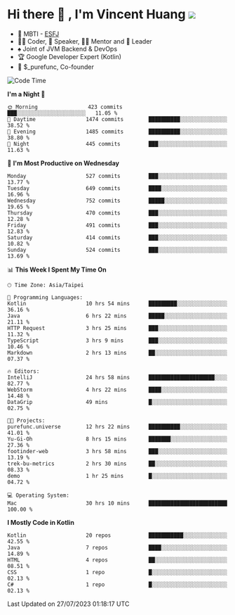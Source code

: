 # Hi there 👋 , I'm Vincent Huang ![](https://komarev.com/ghpvc/?username=Jian-Min-Huang)
- 👀 MBTI - [ESFJ](https://www.16personalities.com/esfj-personality)
- 👨‍💻 Coder, 🎤 Speaker, 👨‍🏫 Mentor and 🚀 Leader
- ♠️ Joint of JVM Backend & DevOps
- 🏆 Google Developer Expert (Kotlin)
- 💼 $_purefunc, Co-founder

<!--START_SECTION:waka-->
![Code Time](http://img.shields.io/badge/Code%20Time-2%2C347%20hrs%2035%20mins-blue)

**I'm a Night 🦉** 

```text
🌞 Morning                423 commits         ███░░░░░░░░░░░░░░░░░░░░░░   11.05 % 
🌆 Daytime                1474 commits        ██████████░░░░░░░░░░░░░░░   38.52 % 
🌃 Evening                1485 commits        ██████████░░░░░░░░░░░░░░░   38.80 % 
🌙 Night                  445 commits         ███░░░░░░░░░░░░░░░░░░░░░░   11.63 % 
```
📅 **I'm Most Productive on Wednesday** 

```text
Monday                   527 commits         ███░░░░░░░░░░░░░░░░░░░░░░   13.77 % 
Tuesday                  649 commits         ████░░░░░░░░░░░░░░░░░░░░░   16.96 % 
Wednesday                752 commits         █████░░░░░░░░░░░░░░░░░░░░   19.65 % 
Thursday                 470 commits         ███░░░░░░░░░░░░░░░░░░░░░░   12.28 % 
Friday                   491 commits         ███░░░░░░░░░░░░░░░░░░░░░░   12.83 % 
Saturday                 414 commits         ███░░░░░░░░░░░░░░░░░░░░░░   10.82 % 
Sunday                   524 commits         ███░░░░░░░░░░░░░░░░░░░░░░   13.69 % 
```


📊 **This Week I Spent My Time On** 

```text
🕑︎ Time Zone: Asia/Taipei

💬 Programming Languages: 
Kotlin                   10 hrs 54 mins      █████████░░░░░░░░░░░░░░░░   36.16 % 
Java                     6 hrs 22 mins       █████░░░░░░░░░░░░░░░░░░░░   21.11 % 
HTTP Request             3 hrs 25 mins       ███░░░░░░░░░░░░░░░░░░░░░░   11.32 % 
TypeScript               3 hrs 9 mins        ███░░░░░░░░░░░░░░░░░░░░░░   10.46 % 
Markdown                 2 hrs 13 mins       ██░░░░░░░░░░░░░░░░░░░░░░░   07.37 % 

🔥 Editors: 
IntelliJ                 24 hrs 58 mins      █████████████████████░░░░   82.77 % 
WebStorm                 4 hrs 22 mins       ████░░░░░░░░░░░░░░░░░░░░░   14.48 % 
DataGrip                 49 mins             █░░░░░░░░░░░░░░░░░░░░░░░░   02.75 % 

🐱‍💻 Projects: 
purefunc.universe        12 hrs 22 mins      ██████████░░░░░░░░░░░░░░░   41.01 % 
Yu-Gi-Oh                 8 hrs 15 mins       ███████░░░░░░░░░░░░░░░░░░   27.36 % 
footinder-web            3 hrs 58 mins       ███░░░░░░░░░░░░░░░░░░░░░░   13.19 % 
trek-bu-metrics          2 hrs 30 mins       ██░░░░░░░░░░░░░░░░░░░░░░░   08.33 % 
demo                     1 hr 25 mins        █░░░░░░░░░░░░░░░░░░░░░░░░   04.72 % 

💻 Operating System: 
Mac                      30 hrs 10 mins      █████████████████████████   100.00 % 
```

**I Mostly Code in Kotlin** 

```text
Kotlin                   20 repos            ███████████░░░░░░░░░░░░░░   42.55 % 
Java                     7 repos             ████░░░░░░░░░░░░░░░░░░░░░   14.89 % 
HTML                     4 repos             ██░░░░░░░░░░░░░░░░░░░░░░░   08.51 % 
CSS                      1 repo              █░░░░░░░░░░░░░░░░░░░░░░░░   02.13 % 
C#                       1 repo              █░░░░░░░░░░░░░░░░░░░░░░░░   02.13 % 
```




 Last Updated on 27/07/2023 01:18:17 UTC
<!--END_SECTION:waka-->
